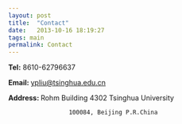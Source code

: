 ```yaml
---
layout: post
title:  "Contact"
date:   2013-10-16 18:19:27
tags: main
permalink: Contact
---
```




<strong> Tel:</strong>      8610-62796637

<strong> Email: </strong> ypliu@tsinghua.edu.cn

<strong> Address: </strong> Rohm Building 4302 Tsinghua University

                     100084, Beijing P.R.China
